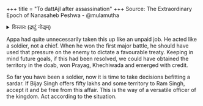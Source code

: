 +++
title = "To dattAjI after assassination"
+++
Source: The Extraordinary Epoch of Nanasaheb Peshwa - @mulamutha


<details><summary>विस्तारः (द्रष्टुं नोद्यम्)</summary>

Nanasaheb Peshwa's advice to Dattaji Scindia after Jayappa Scindia was assassinated at Nagaur in his battle with Bijay Singh of Jodhpur in 1755.  Jayappa was supporting Ram Singh's claim to a share of the kingdom. Nanasaheb advised Dattaji to act like a chief rather than a soldier.

</details>




Appa had quite unnecessarily taken this up like an unpaid job. He acted like a soldier, not a chief. When he won the first major battle, he should have used that pressure on the enemy to dictate a favourable treaty. Keeping in mind future goals, if this had been resolved, we could have obtained the territory in the doab, won Prayag, Khechiwada and emerged with credit. 

So far you have been a soldier, now it is time to take decisions befitting a sardar. If Bijay Singh offers fifty lakhs and some territory to Ram Singh, accept it and be free from this affair. This is the way of a versatile officer of the kingdom. Act according to the situation.
